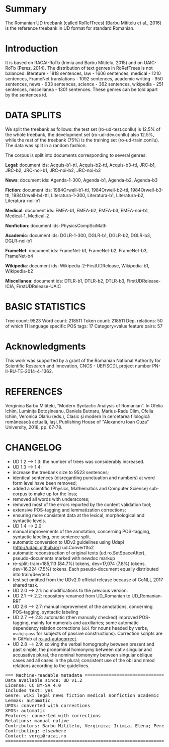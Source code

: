 # Summary

The Romanian UD treebank (called RoRefTrees) (Barbu Mititelu et al., 2016) is the reference treebank in UD format for standard Romanian.

# Introduction

It is based on RACAI-RoTb (Irimia and Barbu Mititelu, 2015) and on UAIC-RoTb (Perez, 2014). The distribution of text genres in RoRefTrees is not balanced: literature - 1818 sentences, law - 1606 sentences, medical - 1210 sentences, FrameNet translations - 1092 sentences, academic writing - 950 sentences, news - 933 sentences, science - 362 sentences, wikipedia - 251 sentences, miscellanea - 1301 sentences. These genres can be told apart by the sentences id.

# DATA SPLITS

We split the treebank as follows: the test set (ro-ud-test.conllu) is 12.5% of the whole treebank, the development set (ro-ud-dev.conllu) also 12.5%, while the rest of the treebank (75%) is the training set (ro-ud-train.conllu). The data was split in a random fashion.

The corpus is split into documents corresponding to several genres:

**Legal**: document ids:
Acquis-b1-ttl,
Acquis-b2-ttl,
Acquis-b3-ttl,
JRC-b1,
JRC-b2,
JRC-noi-b1,
JRC-noi-b2,
JRC-noi-b3

**News**: document ids:
Agenda-1-300,
Agenda-b1,
Agenda-b2,
Agenda-b3

**Fiction**: document ids:
1984Orwell-b1-ttl,
1984Orwell-b2-ttl,
1984Orwell-b3-ttl,
1984Orwell-b4-ttl,
Literatura-1-300,
Literatura-b1,
Literatura-b2,
Literatura-noi-b1

**Medical**: document ids:
EMEA-b1,
EMEA-b2,
EMEA-b3,
EMEA-noi-b1,
Medical-1,
Medical-2

**Nonfiction**: document ids:
PhysicsCompSciMath

**Academic**: document ids:
DGLR-1-300,
DGLR-b1,
DGLR-b2,
DGLR-b3,
DGLR-noi-b1

**FrameNet**: document ids:
FrameNet-b1,
FrameNet-b2,
FrameNet-b3,
FrameNet-b4

**Wikipedia**: document ids:
Wikipedia-2-FirstUDRelease,
Wikipedia-b1,
Wikipedia-b2

**Miscellanea**: document ids:
DTLR-b1,
DTLR-b2,
DTLR-b3,
FirstUDRelease-ICIA,
FirstUDRelease-UAIC

# BASIC STATISTICS

Tree count:  9523
Word count:  218511
Token count: 218511
Dep. relations: 50 of which 11 language specific
POS tags: 17
Category=value feature pairs: 57

# Acknowledgments

This work was supported by a grant of the Romanian National Authority for Scientific Research and Innovation, CNCS - UEFISCDI, project number PN-II-RU-TE-2014-4-1362.

# REFERENCES

Verginica Barbu Mititelu, “Modern Syntactic Analysis of Romanian”. In Ofelia Ichim, Luminiţa Botoşineanu, Daniela Butnaru, Marius-Radu Clim, Ofelia Ichim, Veronica Olariu (eds.), Clasic şi modern în cercetarea filologică românească actuală, Iaşi, Publishing House of "Alexandru Ioan Cuza" University, 2018, pp. 67-78.

# CHANGELOG

- UD 1.2 --> 1.3: the number of trees was considerably increased.
- UD 1.3 --> 1.4:
- increase the treebank size to 9523 sentences;
- identical sentences (disregarding punctuation and numbers) at word form level have been removed;
- added a scientific (Physics, Mathematics and Computer Science) sub-corpus to make up for the loss;
- removed all words with underscores;
- removed most of the errors reported by the content validation tool;
- extensive POS-tagging and lemmatization corrections;
- ensuring more consistent data at the lexical, morphological and syntactic levels.
- UD 1.4 --> 2.0:
- manual improvements of the annotation, concerning POS-tagging, syntactic labeling, one sentence split.
- automatic conversion to UDv2 guidelines using Udapi (http://udapi.github.io/) ud.Convert1to2
- automatic reconstruction of original texts (ud.ro.SetSpaceAfter), pseudo-documents marked with newdoc markup
- re-split: train=185,113 (84.7%) tokens, dev=17,074 (7.8%) tokens, dev=16,324 (7.5%) tokens. Each pseudo-document equally distributed into train/dev/test.
- test set omitted from the UDv2.0 official release because of CoNLL 2017 shared task.
- UD 2.0 --> 2.1: no modifications to the previous version.
- UD 2.1 --> 2.2: repository renamed from UD_Romanian to UD_Romanian-RRT
- UD 2.6 --> 2.7: manual improvement of the annotations, concerning POS-tagging, syntactic labeling
- UD 2.7 --> 2.8: automatic (then manually checked) improved POS-tagging, mainly for numerals and auxiliaries; some automatic dependency relation corrections (`obl` for nouns headed by verbs, `nsubj:pass` for subjects of passive constructions).  Correction scripts are in GitHub at [ro-ud-autocorrect](https://github.com/racai-ai/ro-ud-autocorrect).
- UD 2.8 --> 2.9: solving the verbal homography between present and past simple, the pronominal homonymy between dativ singular and accusative plural, the nominal homonymy between singular oblique cases and all cases in the plural; consistent use of the obl and nmod relations according to the guidelines.

<pre>
=== Machine-readable metadata =================================================
Data available since: UD v1.2
License: CC BY-SA 4.0
Includes text: yes
Genre: wiki legal news fiction medical nonfiction academic
Lemmas: automatic
UPOS: converted with corrections
XPOS: automatic
Features: converted with corrections
Relations: manual native
Contributors: Barbu Mititelu, Verginica; Irimia, Elena; Perez, Cenel-Augusto; Ion, Radu; Simionescu, Radu; Popel, Martin
Contributing: elsewhere
Contact: vergi@racai.ro
===============================================================================
</pre>

